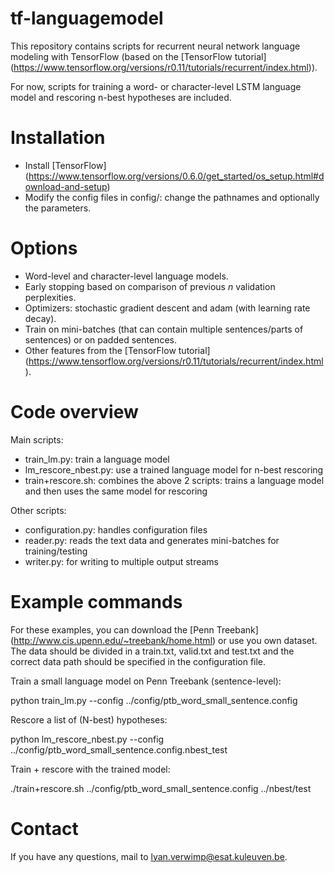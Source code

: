 # tf-languagemodel
This repository contains scripts for recurrent neural network language modeling with TensorFlow (based on the [TensorFlow tutorial] (https://www.tensorflow.org/versions/r0.11/tutorials/recurrent/index.html)).

For now, scripts for training a word- or character-level LSTM language model and rescoring n-best hypotheses are included.

# Installation

* Install [TensorFlow] (https://www.tensorflow.org/versions/0.6.0/get_started/os_setup.html#download-and-setup)
* Modify the config files in config/: change the pathnames and optionally the parameters.

# Options

* Word-level and character-level language models.
* Early stopping based on comparison of previous *n* validation perplexities.
* Optimizers: stochastic gradient descent and adam (with learning rate decay).
* Train on mini-batches (that can contain multiple sentences/parts of sentences) or on padded sentences.
* Other features from the [TensorFlow tutorial] (https://www.tensorflow.org/versions/r0.11/tutorials/recurrent/index.html).

# Code overview

Main scripts:

* train_lm.py: train a language model
* lm_rescore_nbest.py: use a trained language model for n-best rescoring
* train+rescore.sh: combines the above 2 scripts: trains a language model and then uses the same model for rescoring

Other scripts:

* configuration.py: handles configuration files
* reader.py: reads the text data and generates mini-batches for training/testing
* writer.py: for writing to multiple output streams

# Example commands

For these examples, you can download the [Penn Treebank] (http://www.cis.upenn.edu/~treebank/home.html) or use you own dataset. The data should be divided in a train.txt, valid.txt and test.txt and the correct data path should be specified in the configuration file.

Train a small language model on Penn Treebank (sentence-level):

python train_lm.py --config ../config/ptb_word_small_sentence.config

Rescore a list of (N-best) hypotheses:

python lm_rescore_nbest.py --config ../config/ptb_word_small_sentence.config.nbest_test

Train + rescore with the trained model:

./train+rescore.sh ../config/ptb_word_small_sentence.config ../nbest/test

# Contact

If you have any questions, mail to lyan.verwimp@esat.kuleuven.be.
